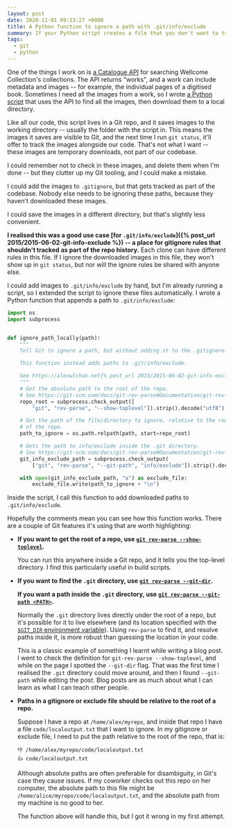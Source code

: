 ```yaml
---
layout: post
date: 2020-11-01 09:13:27 +0000
title: A Python function to ignore a path with .git/info/exclude
summary: If your Python script creates a file that you don't want to track in Git, here's how you can ignore it.
tags:
  - git
  - python
---
```


One of the things I work on is [a Catalogue API](https://developers.wellcomecollection.org/catalogue) for searching Wellcome Collection's collections.
The API returns "works", and a work can include metadata and images -- for example, the individual pages of a digitised book.
Sometimes I need all the images from a work, so I wrote [a Python script](https://github.com/wellcomecollection/catalogue/pull/999) that uses the API to find all the images, then download them to a local directory.

Like all our code, this script lives in a Git repo, and it saves images to the working directory -- usually the folder with the script in.
This means the images it saves are visible to Git, and the next time I run `git status`, it'll offer to track the images alongside our code.
That's not what I want -- these images are temporary downloads, not part of our codebase.

I could remember not to check in these images, and delete them when I'm done -- but they clutter up my Git tooling, and I could make a mistake.

I could add the images to `.gitignore`, but that gets tracked as part of the codebase.
Nobody else needs to be ignoring these paths, because they haven't downloaded these images.

I could save the images in a different directory, but that's slightly less convenient.

**I realised this was a good use case [for `.git/info/exclude`]({% post_url 2015/2015-06-02-git-info-exclude %}) -- a place for gitignore rules that shouldn't tracked as part of the repo history.**
Each clone can have different rules in this file.
If I ignore the downloaded images in this file, they won't show up in `git status`, but nor will the ignore rules be shared with anyone else.

I could add images to `.git/info/exclude` by hand, but I'm already running a script, so I extended the script to ignore these files automatically.
I wrote a Python function that appends a path to `.git/info/exclude`:

```python
import os
import subprocess


def ignore_path_locally(path):
    """
    Tell Git to ignore a path, but without adding it to the .gitignore.

    This function instead adds paths to .git/info/exclude.

    See https://alexwlchan.net{% post_url 2015/2015-06-02-git-info-exclude %}
    """
    # Get the absolute path to the root of the repo.
    # See https://git-scm.com/docs/git-rev-parse#Documentation/git-rev-parse.txt---show-toplevel
    repo_root = subprocess.check_output([
        "git", "rev-parse", "--show-toplevel"]).strip().decode("utf8")

    # Get the path of the file/directory to ignore, relative to the root
    # of the repo.
    path_to_ignore = os.path.relpath(path, start=repo_root)

    # Gets the path to info/exclude inside the .git directory.
    # See https://git-scm.com/docs/git-rev-parse#Documentation/git-rev-parse.txt---git-pathltpathgt
    git_info_exclude_path = subprocess.check_output(
        ["git", "rev-parse", "--git-path", "info/exclude"]).strip().decode("utf8")

    with open(git_info_exclude_path, "a") as exclude_file:
        exclude_file.write(path_to_ignore + "\n")
```

Inside the script, I call this function to add downloaded paths to `.git/info/exclude`.

Hopefully the comments mean you can see how this function works.
There are a couple of Git features it's using that are worth highlighting:

*   **If you want to get the root of a repo, use [`git rev-parse --show-toplevel`](https://git-scm.com/docs/git-rev-parse#Documentation/git-rev-parse.txt---show-toplevel).**

    You can run this anywhere inside a Git repo, and it tells you the top-level directory.
    I find this particularly useful in build scripts.

*   **If you want to find the `.git` directory, use [`git rev-parse --git-dir`](https://git-scm.com/docs/git-rev-parse#Documentation/git-rev-parse.txt---git-dir).**

    **If you want a path inside the `.git` directory, use [`git rev-parse --git-path <PATH>`](https://git-scm.com/docs/git-rev-parse#Documentation/git-rev-parse.txt---git-pathltpathgt).**

    Normally the `.git` directory lives directly under the root of a repo, but it's possible for it to live elsewhere (and its location specified with the [`$GIT_DIR` environment variable](https://git-scm.com/book/en/v2/Git-Internals-Environment-Variables#_repository_locations)).
    Using `rev-parse` to find it, and resolve paths inside it, is more robust than guessing the location in your code.

    This is a classic example of something I learnt while writing a blog post.
    I went to check the definition for `git-rev-parse --show-toplevel`, and while on the page I spotted the `--git-dir` flag.
    That was the first time I realised the `.git` directory could move around, and then I found `--git-path` while editing the post.
    Blog posts are as much about what I can learn as what I can teach other people.

*   **Paths in a gitignore or exclude file should be relative to the root of a repo.**

    Suppose I have a repo at `/home/alex/myrepo`, and inside that repo I have a file `code/localoutput.txt` that I want to ignore.
    In my gitignore or exclude file, I need to put the path relative to the root of the repo, that is:

    ```
    👎 /home/alex/myrepo/code/localoutput.txt
    👍 code/localoutput.txt
    ```

    Although absolute paths are often preferable for disambiguity, in Git's case they cause issues.
    If my coworker checks out this repo on her computer, the absolute path to this file might be `/home/alice/myrepo/code/localoutput.txt`, and the absolute path from my machine is no good to her.

    The function above will handle this, but I got it wrong in my first attempt.
